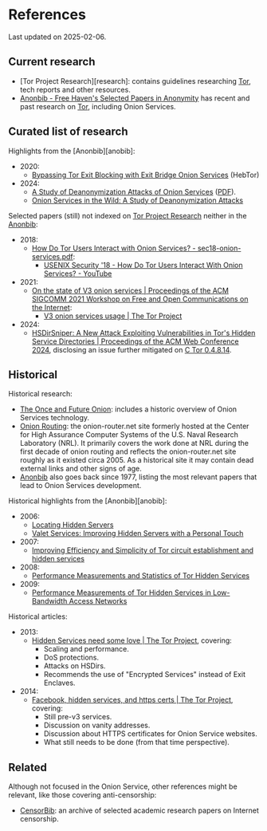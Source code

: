# References

Last updated on 2025-02-06.

## Current research

* [Tor Project Research][research]: contains guidelines
  researching [Tor][], tech reports and other resources.
* [Anonbib - Free Haven's Selected Papers in Anonymity][anonbib]
  has recent and past research on [Tor][], including Onion Services.

[Tor]: https://torproject.org
[tor-research]: https://research.torproject.org/
[anonbib]: https://www.freehaven.net/anonbib/

## Curated list of research

Highlights from the [Anonbib][anobib]:

* 2020:
    * [Bypassing Tor Exit Blocking with Exit Bridge Onion Services](https://dl.acm.org/doi/10.1145/3372297.3417245) (HebTor)
* 2024:
    * [A Study of Deanonymization Attacks of Onion Services](https://dl.gi.de/items/56ca4791-6b90-43ef-bc55-c838086115e5) ([PDF](https://dl.gi.de/server/api/core/bitstreams/60051049-690c-4dd3-bd17-a4e9f7c490f9/content)).
    * [Onion Services in the Wild: A Study of Deanonymization Attacks](https://petsymposium.org/popets/2024/popets-2024-0117.php)

Selected papers (still) not indexed on [Tor Project Research][tor-research]
neither in the [Anonbib][]:

* 2018:
    * [How Do Tor Users Interact with Onion Services? - sec18-onion-services.pdf](https://nymity.ch/onion-services/pdf/sec18-onion-services.pdf):
        * [USENIX Security '18 - How Do Tor Users Interact With Onion Services? - YouTube](https://www.youtube.com/watch?v=MYR4sB3wPOg)
* 2021:
    * [On the state of V3 onion services | Proceedings of the ACM SIGCOMM 2021 Workshop on Free and Open Communications on the Internet](https://dl.acm.org/doi/10.1145/3473604.3474565):
        * [V3 onion services usage | The Tor Project](https://blog.torproject.org/v3-onion-services-usage/)
* 2024:
    * [HSDirSniper: A New Attack Exploiting Vulnerabilities in Tor's Hidden Service
      Directories | Proceedings of the ACM Web Conference
      2024](https://dl.acm.org/doi/10.1145/3589334.3645591), disclosing an issue
      further mitigated on [C Tor 0.4.8.14][].

[C Tor 0.4.8.14]: https://forum.torproject.org/t/stable-release-0-4-8-14/17242

## Historical

Historical research:

* [The Once and Future Onion](https://link.springer.com/chapter/10.1007/978-3-319-66402-6_3):
  includes a historic overview of Onion Services technology.
* [Onion Routing](https://www.onion-router.net/): the onion-router.net site
  formerly hosted at the Center for High Assurance Computer Systems of the U.S.
  Naval Research Laboratory (NRL). It primarily covers the work done at NRL during
  the first decade of onion routing and reflects the onion-router.net site
  roughly as it existed circa 2005. As a historical site it may contain dead
  external links and other signs of age.
* [Anonbib][anonbib] also goes back since 1977, listing the most relevant
  papers that lead to Onion Services development.

Historical highlights from the [Anonbib][anobib]:

* 2006:
    * [Locating Hidden Servers](https://www.freehaven.net/anonbib/cache/hs-attack06.pdf)
    * [Valet Services: Improving Hidden Servers with a Personal Touch](https://www.freehaven.net/anonbib/cache/valet:pet2006.pdf)
* 2007:
    * [Improving Efficiency and Simplicity of Tor circuit establishment and hidden services](https://www.freehaven.net/anonbib/cache/overlier-pet2007.pdf)
* 2008:
    * [Performance Measurements and Statistics of Tor Hidden Services](https://www.freehaven.net/anonbib/cache/loesing2008performance.pdf)
* 2009:
    * [Performance Measurements of Tor Hidden Services in Low-Bandwidth Access Networks](https://www.freehaven.net/anonbib/cache/lenhard2009hidserv-lowbw.pdf)

Historical articles:

* 2013:
    * [Hidden Services need some love | The Tor Project](https://blog.torproject.org/hidden-services-need-some-love/), covering:
        * Scaling and performance.
        * DoS protections.
        * Attacks on HSDirs.
        * Recommends the use of "Encrypted Services" instead of Exit Enclaves.
* 2014:
    * [Facebook, hidden services, and https certs | The Tor Project](https://blog.torproject.org/facebook-hidden-services-and-https-certs/), covering:
        * Still pre-v3 services.
        * Discussion on vanity addresses.
        * Discussion about HTTPS certificates for Onion Service websites.
        * What still needs to be done (from that time perspective).

## Related

Although not focused in the Onion Service, other references might be relevant,
like those covering anti-censorship:

* [CensorBib](https://censorbib.nymity.ch/): an archive of selected academic
  research papers on Internet censorship.
